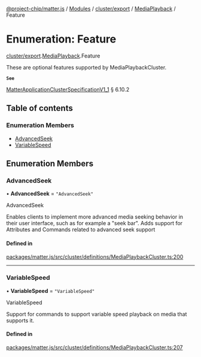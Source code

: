 [@project-chip/matter.js](../README.md) / [Modules](../modules.md) / [cluster/export](../modules/cluster_export.md) / [MediaPlayback](../modules/cluster_export.MediaPlayback.md) / Feature

# Enumeration: Feature

[cluster/export](../modules/cluster_export.md).[MediaPlayback](../modules/cluster_export.MediaPlayback.md).Feature

These are optional features supported by MediaPlaybackCluster.

**`See`**

[MatterApplicationClusterSpecificationV1_1](../interfaces/spec_export.MatterApplicationClusterSpecificationV1_1.md) § 6.10.2

## Table of contents

### Enumeration Members

- [AdvancedSeek](cluster_export.MediaPlayback.Feature.md#advancedseek)
- [VariableSpeed](cluster_export.MediaPlayback.Feature.md#variablespeed)

## Enumeration Members

### AdvancedSeek

• **AdvancedSeek** = ``"AdvancedSeek"``

AdvancedSeek

Enables clients to implement more advanced media seeking behavior in their user interface, such as for
example a "seek bar". Adds support for Attributes and Commands related to advanced seek support

#### Defined in

[packages/matter.js/src/cluster/definitions/MediaPlaybackCluster.ts:200](https://github.com/project-chip/matter.js/blob/c15b1068/packages/matter.js/src/cluster/definitions/MediaPlaybackCluster.ts#L200)

___

### VariableSpeed

• **VariableSpeed** = ``"VariableSpeed"``

VariableSpeed

Support for commands to support variable speed playback on media that supports it.

#### Defined in

[packages/matter.js/src/cluster/definitions/MediaPlaybackCluster.ts:207](https://github.com/project-chip/matter.js/blob/c15b1068/packages/matter.js/src/cluster/definitions/MediaPlaybackCluster.ts#L207)
